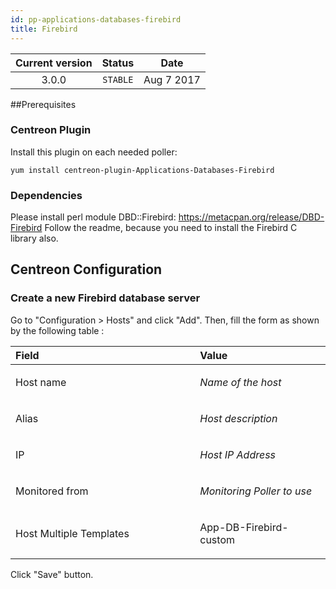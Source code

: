 ```yaml
---
id: pp-applications-databases-firebird
title: Firebird
---
```


| Current version | Status | Date |
| :-: | :-: | :-: |
| 3.0.0 | `STABLE` | Aug  7 2017 |

##Prerequisites
### Centreon Plugin
Install this plugin on each needed poller:

    yum install centreon-plugin-Applications-Databases-Firebird

### Dependencies

Please install perl module DBD::Firebird: https://metacpan.org/release/DBD-Firebird
Follow the readme, because you need to install the Firebird C library also.

## Centreon Configuration
### Create a new Firebird database server
Go to "Configuration &gt; Hosts" and click "Add". Then, fill the form as
shown by the following table :

<table>
<colgroup>
<col width="58%" />
<col width="41%" />
</colgroup>
<thead>
<tr class="header">
<th align="left">Field</th>
<th align="left">Value</th>
</tr>
</thead>
<tbody>
<tr class="odd">
<td align="left"><p>Host name</p></td>
<td align="left"><p><em>Name of the host</em></p></td>
</tr>
<tr class="even">
<td align="left"><p>Alias</p></td>
<td align="left"><p><em>Host description</em></p></td>
</tr>
<tr class="odd">
<td align="left"><p>IP</p></td>
<td align="left"><p><em>Host IP Address</em></p></td>
</tr>
<tr class="even">
<td align="left"><p>Monitored from</p></td>
<td align="left"><p><em>Monitoring Poller to use</em></p></td>
</tr>
<tr class="odd">
<td align="left"><p>Host Multiple Templates</p></td>
<td align="left"><p>App-DB-Firebird-custom</p></td>
</tr>
</tbody>
</table>

Click "Save" button.

